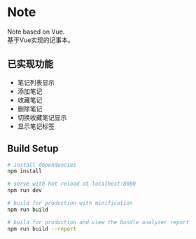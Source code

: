 # Note
Note based on Vue.  
基于Vue实现的记事本。

## 已实现功能
* 笔记列表显示
* 添加笔记
* 收藏笔记
* 删除笔记
* 切换收藏笔记显示
* 显示笔记标签

## Build Setup

``` bash
# install dependencies
npm install

# serve with hot reload at localhost:8080
npm run dev

# build for production with minification
npm run build

# build for production and view the bundle analyzer report
npm run build --report
```
